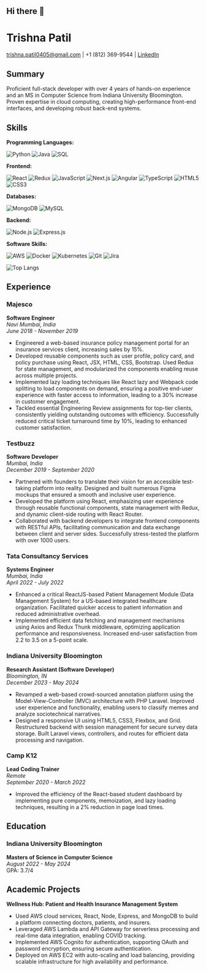 ## Hi there 👋

# Trishna Patil

[trishna.patil0405@gmail.com](mailto:trishna.patil0405@gmail.com) | +1 (812) 369-9544 | [LinkedIn](https://linkedin.com/in/trishna-patil)


## Summary

Proficient full-stack developer with over 4 years of hands-on experience and an MS in Computer Science from Indiana University Bloomington. Proven expertise in cloud computing, creating high-performance front-end interfaces, and developing robust back-end systems.


## Skills

**Programming Languages:**

![Python](https://img.shields.io/badge/Python-3776AB?style=for-the-badge&logo=python&logoColor=white)
![Java](https://img.shields.io/badge/Java-007396?style=for-the-badge&logo=java&logoColor=white)
![SQL](https://img.shields.io/badge/SQL-4479A1?style=for-the-badge&logo=postgresql&logoColor=white)

**Frontend:**

![React](https://img.shields.io/badge/React-20232A?style=for-the-badge&logo=react&logoColor=61DAFB)
![Redux](https://img.shields.io/badge/Redux-764ABC?style=for-the-badge&logo=redux&logoColor=white)
![JavaScript](https://img.shields.io/badge/JavaScript-F7DF1E?style=for-the-badge&logo=javascript&logoColor=black)
![Next.js](https://img.shields.io/badge/Next.js-000000?style=for-the-badge&logo=nextdotjs&logoColor=white)
![Angular](https://img.shields.io/badge/Angular-DD0031?style=for-the-badge&logo=angular&logoColor=white)
![TypeScript](https://img.shields.io/badge/TypeScript-007ACC?style=for-the-badge&logo=typescript&logoColor=white)
![HTML5](https://img.shields.io/badge/HTML5-E34F26?style=for-the-badge&logo=html5&logoColor=white)
![CSS3](https://img.shields.io/badge/CSS3-1572B6?style=for-the-badge&logo=css3&logoColor=white)

**Databases:**

![MongoDB](https://img.shields.io/badge/MongoDB-47A248?style=for-the-badge&logo=mongodb&logoColor=white)
![MySQL](https://img.shields.io/badge/MySQL-4479A1?style=for-the-badge&logo=mysql&logoColor=white)

**Backend:**

![Node.js](https://img.shields.io/badge/Node.js-43853D?style=for-the-badge&logo=node-dot-js&logoColor=white)
![Express.js](https://img.shields.io/badge/Express.js-404D59?style=for-the-badge)

**Software Skills:**

![AWS](https://img.shields.io/badge/AWS-232F3E?style=for-the-badge&logo=amazon-aws&logoColor=white)
![Docker](https://img.shields.io/badge/Docker-2496ED?style=for-the-badge&logo=docker&logoColor=white)
![Kubernetes](https://img.shields.io/badge/Kubernetes-326CE5?style=for-the-badge&logo=kubernetes&logoColor=white)
![Git](https://img.shields.io/badge/Git-F05032?style=for-the-badge&logo=git&logoColor=white)
![Jira](https://img.shields.io/badge/Jira-0052CC?style=for-the-badge&logo=jira&logoColor=white)

![Top Langs](https://github-readme-stats.vercel.app/api/top-langs/?username=trishna456&theme=merko)



## Experience

### Majesco
**Software Engineer**  
*Navi Mumbai, India*  
*June 2018 - November 2019*

- Engineered a web-based insurance policy management portal for an insurance services client, increasing sales by 15%.
- Developed reusable components such as user profile, policy card, and policy purchase using React, JSX, HTML, CSS, Bootstrap. Used Redux for state management, and modularized the components enabling reuse across multiple projects.
- Implemented lazy loading techniques like React lazy and Webpack code splitting to load components on demand, ensuring a positive end-user experience with faster access to information, leading to a 30% increase in customer engagement.
- Tackled essential Engineering Review assignments for top-tier clients, consistently yielding outstanding outcomes with efficiency. Successfully reduced critical ticket turnaround time by 10%, leading to enhanced customer satisfaction.

### Testbuzz
**Software Developer**  
*Mumbai, India*  
*December 2019 - September 2020*

- Partnered with founders to translate their vision for an accessible test-taking platform into reality. Designed and built numerous Figma mockups that ensured a smooth and inclusive user experience.
- Developed the platform using React, emphasizing user experience through reusable functional components, state management with Redux, and dynamic client-side routing with React Router.
- Collaborated with backend developers to integrate frontend components with RESTful APIs, facilitating communication and data exchange between client and server sides. Successfully stress-tested the platform with over 1000 users.

### Tata Consultancy Services
**Systems Engineer**  
*Mumbai, India*  
*April 2022 - July 2022*

- Enhanced a critical ReactJS-based Patient Management Module (Data Management System) for a US-based integrated healthcare organization. Facilitated quicker access to patient information and reduced administrative overhead.
- Implemented efficient data fetching and management mechanisms using Axios and Redux Thunk middleware, optimizing application performance and responsiveness. Increased end-user satisfaction from 2.2 to 3.5 on a 5-point scale.

### Indiana University Bloomington
**Research Assistant (Software Developer)**  
*Bloomington, IN*  
*December 2023 - May 2024*

- Revamped a web-based crowd-sourced annotation platform using the Model-View-Controller (MVC) architecture with PHP Laravel. Improved user experience and functionality, enabling users to classify memes and analyze sociotechnical narratives.
- Designed a responsive UI using HTML5, CSS3, Flexbox, and Grid. Restructured backend with session management for secure survey data storage. Built Laravel views, controllers, and routes for efficient data processing and navigation.

### Camp K12
**Lead Coding Trainer**  
*Remote*  
*September 2020 - March 2022*

- Improved the efficiency of the React-based student dashboard by implementing pure components, memoization, and lazy loading techniques, resulting in a 2% reduction in page load times.


## Education

### Indiana University Bloomington
**Masters of Science in Computer Science**  
*August 2022 - May 2024*  
GPA: 3.7/4


## Academic Projects

**Wellness Hub: Patient and Health Insurance Management System**
- Used AWS cloud services, React, Node, Express, and MongoDB to build a platform connecting doctors, patients, and insurers.
- Leveraged AWS Lambda and API Gateway for serverless processing and real-time data integration, enabling COVID tracking.
- Implemented AWS Cognito for authentication, supporting OAuth and password encryption, ensuring secure authentication.
- Deployed on AWS EC2 with auto-scaling and load balancing, providing scalable infrastructure for high availability and performance.

